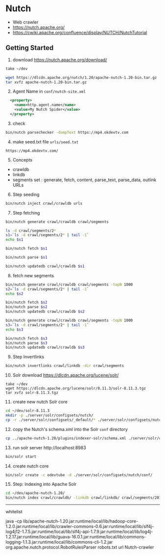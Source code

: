 # Nutch
- Web crawler
- https://nutch.apache.org/
- https://cwiki.apache.org/confluence/display/NUTCH/NutchTutorial

## Getting Started
1. download https://nutch.apache.org/download/
```sh
take ~/dev

wget https://dlcdn.apache.org/nutch/1.20/apache-nutch-1.20-bin.tar.gz
tar xvfz apache-nutch-1.20-bin.tar.gz
```

2. Agent Name in `conf/nutch-site.xml`
```xml
  <property>
    <name>http.agent.name</name>
    <value>My Nutch Spider</value>
  </property>
```

3. check
```sh
bin/nutch parsechecker -dumpText https://mp4.okdevtv.com
```

4. make seed.txt file `urls/seed.txt`
```
https://mp4.okdevtv.com/
```

5. Concepts
  - crawldb
  - linkdb
  - segments set : generate, fetch, content, parse_text, parse_data, outlink URLs

6. Step seeding
```sh
bin/nutch inject crawl/crawldb urls
```

7. Step fetching
```sh
bin/nutch generate crawl/crawldb crawl/segments
```

```sh
ls -d crawl/segments/2*
s1=`ls -d crawl/segments/2* | tail -1`
echo $s1
```

```sh
bin/nutch fetch $s1
```

```sh
bin/nutch parse $s1
```

```sh
bin/nutch updatedb crawl/crawldb $s1
```

8. fetch new segments
```sh
bin/nutch generate crawl/crawldb crawl/segments -topN 1000
s2=`ls -d crawl/segments/2* | tail -1`
echo $s2

bin/nutch fetch $s2
bin/nutch parse $s2
bin/nutch updatedb crawl/crawldb $s2
```

```sh
bin/nutch generate crawl/crawldb crawl/segments -topN 1000
s3=`ls -d crawl/segments/2* | tail -1`
echo $s3

bin/nutch fetch $s3
bin/nutch parse $s3
bin/nutch updatedb crawl/crawldb $s3
```

9. Step Invertlinks
```sh
bin/nutch invertlinks crawl/linkdb -dir crawl/segments
```

10. Solr download https://dlcdn.apache.org/lucene/solr/
```
take ~/dev
wget https://dlcdn.apache.org/lucene/solr/8.11.3/solr-8.11.3.tgz
tar xvfz solr-8.11.3.tgz
```

11. create new nutch Solr core
```sh
cd ~/dev/solr-8.11.3
mkdir -p ./server/solr/configsets/nutch/
cp -r ./server/solr/configsets/_default/* ./server/solr/configsets/nutch/
```

12. copy the Nutch's schema.xml into the Solr `conf` directory
```sh
cp ../apache-nutch-1.20/plugins/indexer-solr/schema.xml ./server/solr/configsets/nutch/conf/
```

13. run solr server http://localhost:8983
```sh
bin/solr start
```

14. create nutch core
```sh
bin/solr create -c odevtube -d ./server/solr/configsets/nutch/conf/
```

15. Step: Indexing into Apache Solr
```sh
cd ~/dev/apache-nutch-1.20/
bin/nutch index crawl/crawldb/ -linkdb crawl/linkdb/ crawl/segments/20131108063838/ -filter -normalize -deleteGone
```


---

whitelist

java -cp lib/apache-nutch-1.20.jar:runtime/local/lib/hadoop-core-1.2.0.jar:runtime/local/lib/crawler-commons-0.6.jar:runtime/local/lib/slf4j-log4j12-1.7.5.jar:runtime/local/lib/slf4j-api-1.7.9.jar:runtime/local/lib/log4j-1.2.17.jar:runtime/local/lib/guava-16.0.1.jar:runtime/local/lib/commons-logging-1.1.3.jar:runtime/local/lib/commons-cli-1.2.jar org.apache.nutch.protocol.RobotRulesParser robots.txt url Nutch-crawler
